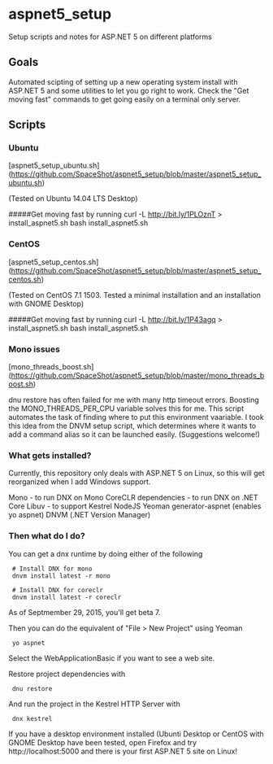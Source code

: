 # aspnet5_setup
Setup scripts and notes for ASP.NET 5 on different platforms

## Goals
Automated scipting of setting up a new operating system install with ASP.NET 5 and some utilities to let you go right to work.
Check the "Get moving fast" commands to get going easily on a terminal only server.

## Scripts

### Ubuntu 
[aspnet5_setup_ubuntu.sh] (https://github.com/SpaceShot/aspnet5_setup/blob/master/aspnet5_setup_ubuntu.sh)

(Tested on Ubuntu 14.04 LTS Desktop)

#####Get moving fast by running
     curl -L http://bit.ly/1PLOznT > install_aspnet5.sh
     bash install_aspnet5.sh

### CentOS 
[aspnet5_setup_centos.sh] (https://github.com/SpaceShot/aspnet5_setup/blob/master/aspnet5_setup_centos.sh)

(Tested on CentOS 7.1 1503.  Tested a minimal installation and an installation with GNOME Desktop)

#####Get moving fast by running
     curl -L http://bit.ly/1P43agq > install_aspnet5.sh
     bash install_aspnet5.sh

### Mono issues
[mono_threads_boost.sh] (https://github.com/SpaceShot/aspnet5_setup/blob/master/mono_threads_boost.sh)

dnu restore has often failed for me with many http timeout errors.  Boosting the MONO_THREADS_PER_CPU variable solves this for me.  This script automates the task of finding where to put this environment vaariable.  I took this idea from the DNVM setup script, which determines where it wants to add a command alias so it can be launched easily.  (Suggestions welcome!)

### What gets installed?
Currently, this repository only deals with ASP.NET 5 on Linux, so this will get reorganized when I add Windows support.

Mono - to run DNX on Mono
CoreCLR dependencies - to run DNX on .NET Core
Libuv - to support Kestrel
NodeJS
Yeoman
generator-aspnet (enables yo aspnet)
DNVM (.NET Version Manager)

### Then what do I do?
You can get a dnx runtime by doing either of the following

     # Install DNX for mono
     dnvm install latest -r mono

     # Install DNX for coreclr
     dnvm install latest -r coreclr

As of Septmember 29, 2015, you'll get beta 7.

Then you can do the equivalent of "File > New Project" using Yeoman

     yo aspnet
     
Select the WebApplicationBasic if you want to see a web site.

Restore project dependencies with

     dnu restore
     
And run the project in the Kestrel HTTP Server with

     dnx kestrel
     
If you have a desktop environment installed (Ubunti Desktop or CentOS with GNOME Desktop have been tested, open Firefox and try http://localhost:5000 and there is your first ASP.NET 5 site on Linux!
